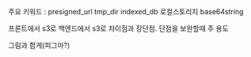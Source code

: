 주요 키워드 :
presigned_url
tmp_dir
indexed_db
로컬스토리지
base64string

프론트에서 s3로
백엔드에서 s3로
차이점과 장단점. 단점을 보완할때
주 용도

그림과 함게(피그마?)